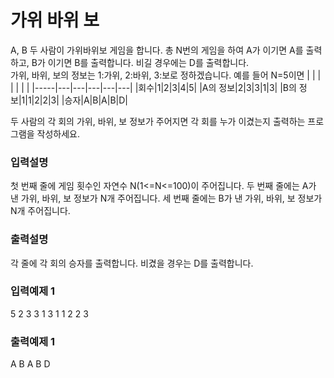# 가위 바위 보

A, B 두 사람이 가위바위보 게임을 합니다. 총 N번의 게임을 하여 A가 이기면 A를 출력하고, B가 이기면 B를 출력합니다. 비길 경우에는 D를 출력합니다.  
가위, 바위, 보의 정보는 1:가위, 2:바위, 3:보로 정하겠습니다.
예를 들어 N=5이면
| | | | | | |
|-----|---|---|---|---|---|
|회수|1|2|3|4|5|
|A의 정보|2|3|3|1|3|
|B의 정보|1|1|2|2|3|
|승자|A|B|A|B|D|

두 사람의 각 회의 가위, 바위, 보 정보가 주어지면 각 회를 누가 이겼는지 출력하는 프로그램을 작성하세요.

### 입력설명

첫 번째 줄에 게임 횟수인 자연수 N(1<=N<=100)이 주어집니다.
두 번째 줄에는 A가 낸 가위, 바위, 보 정보가 N개 주어집니다.
세 번째 줄에는 B가 낸 가위, 바위, 보 정보가 N개 주어집니다.

### 출력설명

각 줄에 각 회의 승자를 출력합니다. 비겼을 경우는 D를 출력합니다.

### 입력예제 1

5
2 3 3 1 3
1 1 2 2 3

### 출력예제 1

A
B
A
B
D
